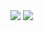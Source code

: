 <img src="https://img.shields.io/badge/Blog-EA4AAA?style=flat-square&logo=GitHub Sponsors&logoColor=white"/>

<img src="https://img.shields.io/badge/Android-3DDC84?style=flat-square&logo=Android&logoColor=white"/>
